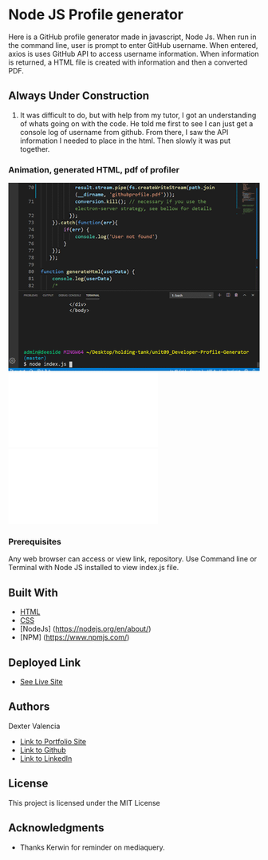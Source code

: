 # Node JS Profile generator

Here is a GitHub profile generator made in javascript, Node Js. When run in the command line, user is prompt to enter GitHub username. When entered, axios is uses GitHub API to access username information. When information is returned, a HTML file is created with information and then a converted PDF.

## Always Under Construction 

 1. It was difficult to do, but with help from my tutor, I got an understanding of whats going on with the code. He told me first to see I can just get a console log of username from github. From there, I saw the API information I needed to place in the html. Then slowly it was put together. 
 

### Animation, generated HTML, pdf of profiler
![Getting Started](Assets/profile.gif)
![Getting Started](generatedHtml.html)
![Getting Started](githubprofile.pdf)

### Prerequisites

Any web browser can access or view link, repository. Use Command line or Terminal with Node JS installed to view index.js file.

## Built With

* [HTML](https://developer.mozilla.org/en-US/docs/Web/HTML)
* [CSS](https://developer.mozilla.org/en-US/docs/Web/CSS)
* [NodeJs] (https://nodejs.org/en/about/)
* [NPM] (https://www.npmjs.com/)

## Deployed Link

* [See Live Site]( https://itsmedexter.github.io/basic-portfolio/)


## Authors

Dexter Valencia 

- [Link to Portfolio Site](https://github.com/itsmedexter/basic-portfolio)
- [Link to Github](https://github.com/itsmedexter)
- [Link to LinkedIn](https://www.linkedin.com/in/dextervalencia/)

## License

This project is licensed under the MIT License 

## Acknowledgments

* Thanks Kerwin for reminder on mediaquery.  
